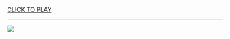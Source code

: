 
<a href="https://premium76.site?title=unblocked_games_in_school&ref=13M">CLICK TO PLAY</a></h3>
<hr>

<a href="https://premium76.site?title=unblocked_games_in_school&ref=13M"><img src="https://clearcache.store/games.png"></a>


